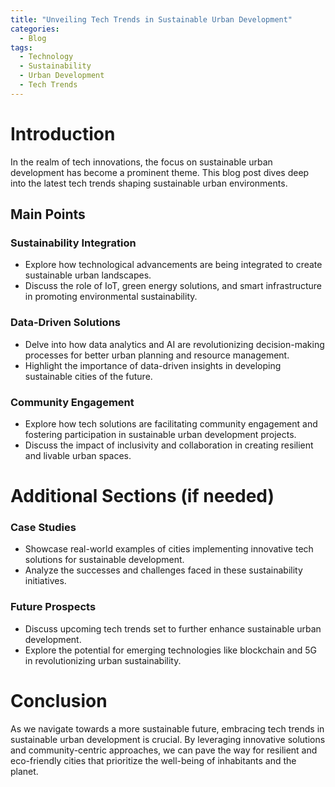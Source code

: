 ```yaml
---
title: "Unveiling Tech Trends in Sustainable Urban Development"
categories:
  - Blog
tags:
  - Technology
  - Sustainability
  - Urban Development
  - Tech Trends
---
```


# Introduction
In the realm of tech innovations, the focus on sustainable urban development has become a prominent theme. This blog post dives deep into the latest tech trends shaping sustainable urban environments.

## Main Points
### Sustainability Integration
- Explore how technological advancements are being integrated to create sustainable urban landscapes.
- Discuss the role of IoT, green energy solutions, and smart infrastructure in promoting environmental sustainability.

### Data-Driven Solutions
- Delve into how data analytics and AI are revolutionizing decision-making processes for better urban planning and resource management.
- Highlight the importance of data-driven insights in developing sustainable cities of the future.

### Community Engagement
- Explore how tech solutions are facilitating community engagement and fostering participation in sustainable urban development projects.
- Discuss the impact of inclusivity and collaboration in creating resilient and livable urban spaces.

# Additional Sections (if needed)
### Case Studies
- Showcase real-world examples of cities implementing innovative tech solutions for sustainable development.
- Analyze the successes and challenges faced in these sustainability initiatives.

### Future Prospects
- Discuss upcoming tech trends set to further enhance sustainable urban development.
- Explore the potential for emerging technologies like blockchain and 5G in revolutionizing urban sustainability.

# Conclusion
As we navigate towards a more sustainable future, embracing tech trends in sustainable urban development is crucial. By leveraging innovative solutions and community-centric approaches, we can pave the way for resilient and eco-friendly cities that prioritize the well-being of inhabitants and the planet.